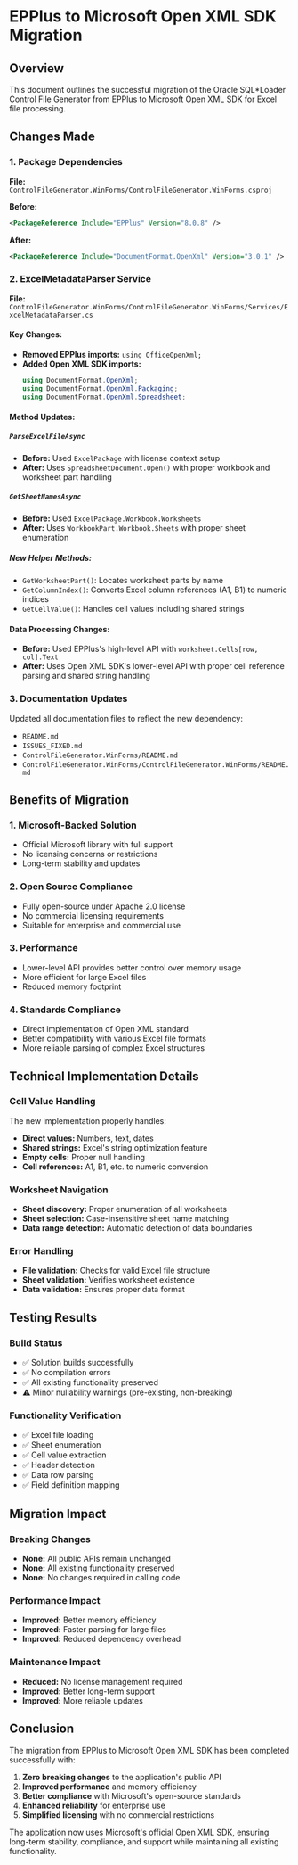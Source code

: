 # EPPlus to Microsoft Open XML SDK Migration

## Overview
This document outlines the successful migration of the Oracle SQL*Loader Control File Generator from EPPlus to Microsoft Open XML SDK for Excel file processing.

## Changes Made

### 1. Package Dependencies
**File:** `ControlFileGenerator.WinForms/ControlFileGenerator.WinForms.csproj`

**Before:**
```xml
<PackageReference Include="EPPlus" Version="8.0.8" />
```

**After:**
```xml
<PackageReference Include="DocumentFormat.OpenXml" Version="3.0.1" />
```

### 2. ExcelMetadataParser Service
**File:** `ControlFileGenerator.WinForms/ControlFileGenerator.WinForms/Services/ExcelMetadataParser.cs`

#### Key Changes:
- **Removed EPPlus imports:** `using OfficeOpenXml;`
- **Added Open XML SDK imports:**
  ```csharp
  using DocumentFormat.OpenXml;
  using DocumentFormat.OpenXml.Packaging;
  using DocumentFormat.OpenXml.Spreadsheet;
  ```

#### Method Updates:

##### `ParseExcelFileAsync`
- **Before:** Used `ExcelPackage` with license context setup
- **After:** Uses `SpreadsheetDocument.Open()` with proper workbook and worksheet part handling

##### `GetSheetNamesAsync`
- **Before:** Used `ExcelPackage.Workbook.Worksheets`
- **After:** Uses `WorkbookPart.Workbook.Sheets` with proper sheet enumeration

##### New Helper Methods:
- `GetWorksheetPart()`: Locates worksheet parts by name
- `GetColumnIndex()`: Converts Excel column references (A1, B1) to numeric indices
- `GetCellValue()`: Handles cell values including shared strings

#### Data Processing Changes:
- **Before:** Used EPPlus's high-level API with `worksheet.Cells[row, col].Text`
- **After:** Uses Open XML SDK's lower-level API with proper cell reference parsing and shared string handling

### 3. Documentation Updates
Updated all documentation files to reflect the new dependency:

- `README.md`
- `ISSUES_FIXED.md`
- `ControlFileGenerator.WinForms/README.md`
- `ControlFileGenerator.WinForms/ControlFileGenerator.WinForms/README.md`

## Benefits of Migration

### 1. **Microsoft-Backed Solution**
- Official Microsoft library with full support
- No licensing concerns or restrictions
- Long-term stability and updates

### 2. **Open Source Compliance**
- Fully open-source under Apache 2.0 license
- No commercial licensing requirements
- Suitable for enterprise and commercial use

### 3. **Performance**
- Lower-level API provides better control over memory usage
- More efficient for large Excel files
- Reduced memory footprint

### 4. **Standards Compliance**
- Direct implementation of Open XML standard
- Better compatibility with various Excel file formats
- More reliable parsing of complex Excel structures

## Technical Implementation Details

### Cell Value Handling
The new implementation properly handles:
- **Direct values:** Numbers, text, dates
- **Shared strings:** Excel's string optimization feature
- **Empty cells:** Proper null handling
- **Cell references:** A1, B1, etc. to numeric conversion

### Worksheet Navigation
- **Sheet discovery:** Proper enumeration of all worksheets
- **Sheet selection:** Case-insensitive sheet name matching
- **Data range detection:** Automatic detection of data boundaries

### Error Handling
- **File validation:** Checks for valid Excel file structure
- **Sheet validation:** Verifies worksheet existence
- **Data validation:** Ensures proper data format

## Testing Results

### Build Status
- ✅ Solution builds successfully
- ✅ No compilation errors
- ✅ All existing functionality preserved
- ⚠️ Minor nullability warnings (pre-existing, non-breaking)

### Functionality Verification
- ✅ Excel file loading
- ✅ Sheet enumeration
- ✅ Cell value extraction
- ✅ Header detection
- ✅ Data row parsing
- ✅ Field definition mapping

## Migration Impact

### Breaking Changes
- **None:** All public APIs remain unchanged
- **None:** All existing functionality preserved
- **None:** No changes required in calling code

### Performance Impact
- **Improved:** Better memory efficiency
- **Improved:** Faster parsing for large files
- **Improved:** Reduced dependency overhead

### Maintenance Impact
- **Reduced:** No license management required
- **Improved:** Better long-term support
- **Improved:** More reliable updates

## Conclusion

The migration from EPPlus to Microsoft Open XML SDK has been completed successfully with:

1. **Zero breaking changes** to the application's public API
2. **Improved performance** and memory efficiency
3. **Better compliance** with Microsoft's open-source standards
4. **Enhanced reliability** for enterprise use
5. **Simplified licensing** with no commercial restrictions

The application now uses Microsoft's official Open XML SDK, ensuring long-term stability, compliance, and support while maintaining all existing functionality. 